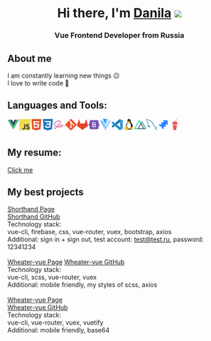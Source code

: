 <h1 align="center">Hi there, I'm <a href="https://danilabais.com/" target="_blank">Danila</a> 
<img src="https://github.com/blackcater/blackcater/raw/main/images/Hi.gif" height="32"/></h1>
<h3 align="center">Vue Frontend Developer from Russia</h3>

## About me
I am constantly learning new things &#128521;  
I love to write code &#129321;


## Languages and Tools:

<img align="left" alt="vue" width="26px" src="https://github.com/devicons/devicon/blob/master/icons/vuejs/vuejs-original.svg">
<img align="left" alt="javascript" width="26px" src="https://raw.githubusercontent.com/devicons/devicon/1119b9f84c0290e0f0b38982099a2bd027a48bf1/icons/javascript/javascript-original.svg">
<img align="left" alt="html" width="26px" src="https://raw.githubusercontent.com/devicons/devicon/1119b9f84c0290e0f0b38982099a2bd027a48bf1/icons/html5/html5-plain.svg">
<img align="left" alt="css" width="26px" src="https://raw.githubusercontent.com/devicons/devicon/1119b9f84c0290e0f0b38982099a2bd027a48bf1/icons/css3/css3-plain.svg">
<img align="left" alt="sass" width="26px" src="https://raw.githubusercontent.com/devicons/devicon/1119b9f84c0290e0f0b38982099a2bd027a48bf1/icons/sass/sass-original.svg">
<img align="left" alt="git" width="26px" src="https://raw.githubusercontent.com/devicons/devicon/1119b9f84c0290e0f0b38982099a2bd027a48bf1/icons/git/git-plain.svg">
<img align="left" alt="gitlab" width="26px" src="https://raw.githubusercontent.com/devicons/devicon/1119b9f84c0290e0f0b38982099a2bd027a48bf1/icons/gitlab/gitlab-plain.svg">
<img align="left" alt="bootstrap" width="26px" src="https://raw.githubusercontent.com/devicons/devicon/1119b9f84c0290e0f0b38982099a2bd027a48bf1/icons/bootstrap/bootstrap-plain.svg">
<img align="left" alt="vuetify" width="26px" src="https://raw.githubusercontent.com/devicons/devicon/1119b9f84c0290e0f0b38982099a2bd027a48bf1/icons/vuetify/vuetify-original.svg">
<img align="left" alt="vscode" width="26px" src="https://raw.githubusercontent.com/devicons/devicon/1119b9f84c0290e0f0b38982099a2bd027a48bf1/icons/vscode/vscode-original.svg">
<img align="left" alt="linux" width="26px" src="https://raw.githubusercontent.com/devicons/devicon/1119b9f84c0290e0f0b38982099a2bd027a48bf1/icons/linux/linux-original.svg">
<img align="left" alt="nuxtjs" width="26px" src="https://raw.githubusercontent.com/devicons/devicon/1119b9f84c0290e0f0b38982099a2bd027a48bf1/icons/nuxtjs/nuxtjs-original.svg">
<img align="left" alt="mysql" width="26px" src="https://raw.githubusercontent.com/devicons/devicon/1119b9f84c0290e0f0b38982099a2bd027a48bf1/icons/mysql/mysql-original.svg">
<img align="left" alt="jira" width="26px" src="https://raw.githubusercontent.com/devicons/devicon/1119b9f84c0290e0f0b38982099a2bd027a48bf1/icons/jira/jira-original.svg">
<img align="left" alt="gulp" width="26px" src="https://raw.githubusercontent.com/devicons/devicon/1119b9f84c0290e0f0b38982099a2bd027a48bf1/icons/gulp/gulp-plain.svg">  
<br><br>


## My resume: 
<a href="https://drive.google.com/file/d/1xBbtbS1mvw6L2f_jiWO9I-gUs8GfV9sT/view" target="_blank" target="_blank">Click me</a>

## My best projects
<a href="https://shorthand-d381a.web.app/" target="_blank">Shorthand Page</a><br>
<a href="https://github.com/danilabais/shorthand-vue" target="_blank">Shorthand GitHub</a><br>
Technology stack:<br> vue-cli, firebase, css, vue-router, vuex, bootstrap, axios<br>
Additional: sign in + sign out, test account: test@test.ru, password: 12341234<br><br>
<a href="https://wheater-vue.web.app/" target="_blank">Wheater-vue Page</a>
<a href="https://github.com/danilabais/wheater-vue" target="_blank">Wheater-vue GitHub</a><br>
Technology stack:<br> vue-cli,  scss, vue-router, vuex<br>
Additional: mobile friendly, my styles of scss, axios<br><br>
<a href="https://test-881d9.web.app/" target="_blank">Wheater-vue Page</a><br>
<a href="https://github.com/danilabais/test-task" target="_blank">Wheater-vue GitHub</a><br>
Technology stack:<br> vue-cli, vue-router, vuex, vuetify<br>
Additional: mobile friendly, base64

